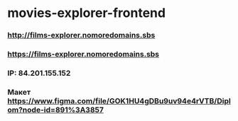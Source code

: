# movies-explorer-frontend

### http://films-explorer.nomoredomains.sbs
### https://films-explorer.nomoredomains.sbs
### IP: 84.201.155.152

### Макет https://www.figma.com/file/GOK1HU4gDBu9uv94e4rVTB/Diplom?node-id=891%3A3857
